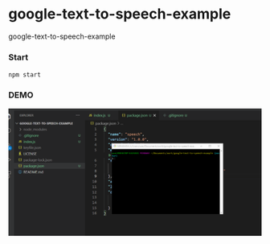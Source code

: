 # google-text-to-speech-example
google-text-to-speech-example

### Start
```
npm start
```

### DEMO
<img src="demo.gif">